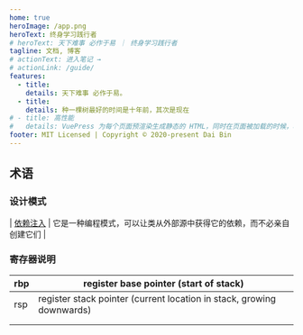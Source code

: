 ```yaml
---
home: true
heroImage: /app.png
heroText: 终身学习践行者
# heroText: 天下难事 必作于易 ｜ 终身学习践行者
tagline: 文档, 博客
# actionText: 进入笔记 →
# actionLink: /guide/
features:
  - title:
    details: 天下难事 必作于易。
  - title:
    details: 种一棵树最好的时间是十年前，其次是现在
# - title: 高性能
#   details: VuePress 为每个页面预渲染生成静态的 HTML，同时在页面被加载的时候，将作为 SPA 运行。
footer: MIT Licensed | Copyright © 2020-present Dai Bin
---
```


## 术语

### 设计模式

| [依赖注入](https://angular.cn/guide/dependency-injection-pattern) | 它是一种编程模式，可以让类从外部源中获得它的依赖，而不必亲自创建它们 |

### 寄存器说明

| rbp | register base pointer (start of stack)                                |
| --- | --------------------------------------------------------------------- |
| rsp | register stack pointer (current location in stack, growing downwards) |
|     |                                                                       |
|     |                                                                       |
